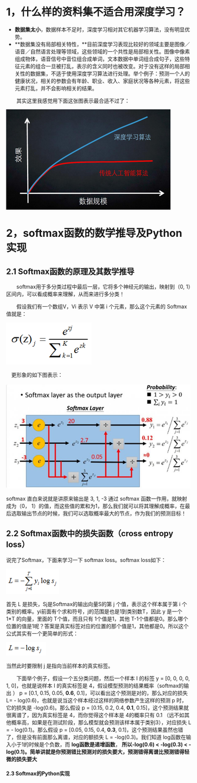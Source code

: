 # 1，什么样的资料集不适合用深度学习？

- **数据集太小**，数据样本不足时，深度学习相对其它机器学习算法，没有明显优势。
- **数据集没有局部相关特性，**目前深度学习表现比较好的领域主要是图像／语音／自然语言处理等领域，这些领域的一个共性是局部相关性。图像中像素组成物体，语音信号中音位组合成单词，文本数据中单词组合成句子，这些特征元素的组合一旦被打乱，表示的含义同时也被改变。对于没有这样的局部相关性的数据集，不适于使用深度学习算法进行处理。举个例子：预测一个人的健康状况，相关的参数会有年龄、职业、收入、家庭状况等各种元素，将这些元素打乱，并不会影响相关的结果。

　　其实这里我感觉用下面这张图表示最合适不过了：

![img](机器学习知识点2.assets/1226410-20200713094825598-855786892.png)
# 2，softmax函数的数学推导及Python实现

## 2.1 Softmax函数的原理及其数学推导

　　softmax用于多分类过程中最后一层，它将多个神经元的输出，映射到（0, 1）区间内，可以看成概率来理解，从而来进行多分类！

　　假设我们有一个数组V，Vi 表示 V 中第 i 个元素，那么这个元素的 Softmax值就是：

![img](机器学习知识点2.assets/1226410-20190823083857014-852419637.png)

　更形象的如下图表示：

![img](机器学习知识点2.assets/1226410-20190823095523732-238785251.png)

softmax 直白来说就是讲原来输出是 3, 1, -3 通过 softmax 函数一作用，就映射成为（0， 1）的值，而这些值的累和为1，那么我们就可以将其理解成概率，在最后选取输出节点的时候，我们可以选取概率最大的节点，作为我们的预测目标！

## 2.2 Softmax函数中的损失函数（cross entropy loss）

说完了Softmax，下面来学习一下 softmax loss。softmax loss如下：

![img](机器学习知识点2.assets/1226410-20200808115735377-542887251.png)

首先 L 是损失，Sj是Softmax的输出向量S的第 j 个值，表示这个样本属于第 i 个类别的概率。yi前面有个求和符号，j的范围是也是1到类别数T，因此 y 是一个 1*T 的向量，里面的 T个值，而且只有 1个值是1，其他 T-1个值都是0。那么哪个位置的值是1呢？答案是真实标签对应的位置的那个值是1，其他都是0。所以这个公式其实有一个更简单的形式：

![img](机器学习知识点2.assets/1226410-20200808115952375-1731860842.png)

当然此时要限制 j 是指向当前样本的真实标签。

　　下面举个例子，假设一个五分类问题，然后一个样本 I 的标签 y = [0, 0, 0, 0, 1, 0]，也就是说样本 I 的真实标签是 4，假设模型预测的结果概率（softmax的输出 ） p = [0.1, 0.15, 0.05, **0.6**, 0.1]，可以看出这个预测是对的，那么对应的损失 L= - log(0.6)，也就是说当这个样本经过这样的网络参数产生这样的预测 p 时，它的损失是 -log(0.6)。那么假设 p = [0.15, 0.2, 0.4, **0.1**, 0.15]，这个预测结果就很离谱了，因为真实标签是 4，而你觉得这个样本是 4的概率只有 0.1 （远不如其他概率高，如果是在测试阶段，那么模型就会预测该样本属于类别3），对应损失 L = - log(0.1)。那么假设 p = [0.05, 0.15, 0.4, **0.3**, 0.1]，这个预测结果虽然也错了，但是没有前面那么离谱，对应的额损失 L = -log(0.3)。我们知道 log函数在输入小于1的时候是个负数，而 **log函数是递增函数**， **所以-log(0.6) < -log(0.3) < -log(0.1)。简单讲就是你预测错比预测对的损失要大，预测错得离谱比预测错得轻微的损失要大**

#### 2.3 Softmax的Python实现